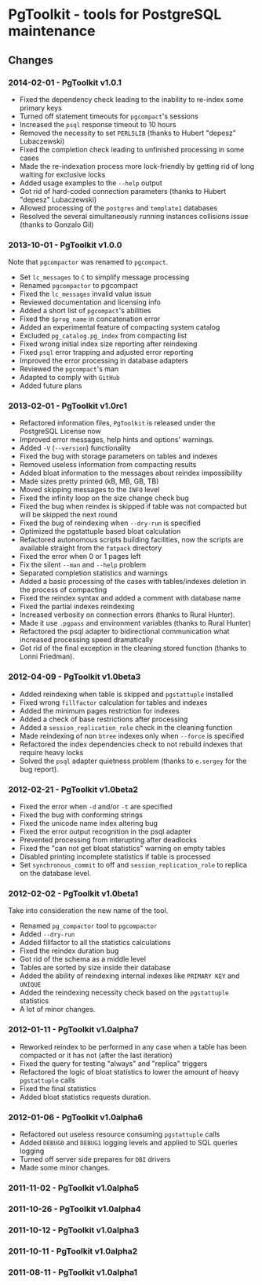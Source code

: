 # PgToolkit - tools for PostgreSQL maintenance

## Changes

### 2014-02-01 - PgToolkit v1.0.1

- Fixed the dependency check leading to the inability to re-index some
  primary keys
- Turned off statement timeouts for `pgcompact`'s sessions
- Increased the `psql` response timeout to 10 hours
- Removed the necessity to set `PERL5LIB` (thanks to Hubert "depesz"
  Lubaczewski)
- Fixed the completion check leading to unfinished processing in some
  cases
- Made the re-indexation process more lock-friendly by getting rid of
  long waiting for exclusive locks
- Added usage examples to the `--help` output
- Got rid of hard-coded connection parameters (thanks to Hubert
  "depesz" Lubaczewski)
- Allowed processing of the `postgres` and `template1` databases
- Resolved the several simultaneously running instances collisions
  issue (thanks to Gonzalo Gil)

### 2013-10-01 - PgToolkit v1.0.0

Note that `pgcompactor` was renamed to `pgcompact`.

- Set `lc_messages` to `C` to simplify message processing
- Renamed `pgcompactor` to pgcompact
- Fixed the `lc_messages` invalid value issue
- Reviewed documentation and licensing info
- Added a short list of `pgcompact`'s abilities
- Fixed the `$prog_name` in concatenation error
- Added an experimental feature of compacting system catalog
- Excluded `pg_catalog.pg_index` from compacting list
- Fixed wrong initial index size reporting after reindexing
- Fixed `psql` error trapping and adjusted error reporting
- Improved the error processing in database adapters
- Reviewed the `pgcompact`'s man
- Adapted to comply with `GitHub`
- Added future plans

### 2013-02-01 - PgToolkit v1.0rc1

- Refactored information files, `PgToolkit` is released under the
  PostgreSQL License now
- Improved error messages, help hints and options' warnings.
- Added `-V` (`--version`) functionality
- Fixed the bug with storage parameters on tables and indexes
- Removed useless information from compacting results
- Added bloat information to the messages about reindex impossibility
- Made sizes pretty printed (kB, MB, GB, TB)
- Moved skipping messages to the `INFO` level
- Fixed the infinity loop on the size change check bug
- Fixed the bug when reindex is skipped if table was not compacted but
  will be skipped the next round
- Fixed the bug of reindexing when `--dry-run` is specified
- Optimized the pgstattuple based bloat calculation
- Refactored autonomous scripts building facilities, now the scripts
  are available straight from the `fatpack` directory
- Fixed the error when 0 or 1 pages left
- Fix the silent `--man` and `--help` problem
- Separated completion statistics and warnings
- Added a basic processing of the cases with tables/indexes deletion
  in the process of compacting
- Fixed the reindex syntax and added a comment with database name
- Fixed the partial indexes reindexing
- Increased verbosity on connection errors (thanks to Rural Hunter).
- Made it use `.pgpass` and environment variables (thanks to Rural
  Hunter)
- Refactored the psql adapter to bidirectional communication what
  increased processing speed dramatically
- Got rid of the final exception in the cleaning stored function
  (thanks to Lonni Friedman).

### 2012-04-09 - PgToolkit v1.0beta3

- Added reindexing when table is skipped and `pgstattuple` installed
- Fixed wrong `fillfactor` calculation for tables and indexes
- Added the minimum pages restriction for indexes
- Added a check of base restrictions after processing
- Added a `session_replication_role` check in the cleaning function
- Made reindexing of non `btree` indexes only when `--force` is
  specified
- Refactored the index dependencies check to not rebuild indexes that
  require heavy locks
- Solved the `psql` adapter quietness problem (thanks to `e.sergey`
  for the bug report).

### 2012-02-21 - PgToolkit v1.0beta2

- Fixed the error when `-d` and/or `-t` are specified
- Fixed the bug with conforming strings
- Fixed the unicode name index altering bug
- Fixed the error output recognition in the psql adapter
- Prevented processing from interupting after deadlocks
- Fixed the "can not get bloat statistics" warning on empty tables
- Disabled printing incomplete statistics if table is processed
- Set `synchronous_commit` to off and `session_replication_role` to
  replica on the database level.

### 2012-02-02 - PgToolkit v1.0beta1

Take into consideration the new name of the tool.

- Renamed `pg_compactor` tool to `pgcompactor`
- Added `--dry-run`
- Added fillfactor to all the statistics calculations
- Fixed the reindex duration bug
- Got rid of the schema as a middle level
- Tables are sorted by size inside their database
- Added the ability of reindexing internal indexes like `PRIMARY KEY`
  and `UNIQUE`
- Added the reindexing necessity check based on the `pgstattuple`
  statistics
- A lot of minor changes.

### 2012-01-11 - PgToolkit v1.0alpha7

- Reworked reindex to be performed in any case when a table has been
  compacted or it has not (after the last iteration)
- Fixed the query for testing "always" and "replica" triggers
- Refactored the logic of bloat statistics to lower the amount of
  heavy `pgstattuple` calls
- Fixed the final statistics
- Added bloat statistics requests duration.

### 2012-01-06 - PgToolkit v1.0alpha6

- Refactored out useless resource consuming `pgstattuple` calls
- Added `DEBUG0` and `DEBUG1` logging levels and applied to SQL
  queries logging
- Turned off server side prepares for `DBI` drivers
- Made some minor changes.

### 2011-11-02 - PgToolkit v1.0alpha5

### 2011-10-26 - PgToolkit v1.0alpha4

### 2011-10-12 - PgToolkit v1.0alpha3

### 2011-10-11 - PgToolkit v1.0alpha2

### 2011-08-11 - PgToolkit v1.0alpha1
